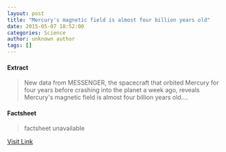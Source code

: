 ```yaml
---
layout: post
title: "Mercury's magnetic field is almost four billion years old"
date: 2015-05-07 18:52:00
categories: Science
author: unknown author
tags: []
---
```



#### Extract
>New data from MESSENGER, the spacecraft that orbited Mercury for four years before crashing into the planet a week ago, reveals Mercury's magnetic field is almost four billion years old....

#### Factsheet
>factsheet unavailable

[Visit Link](http://feeds.sciencedaily.com/~r/sciencedaily/~3/doJM41Zrvxo/150507145200.htm)


